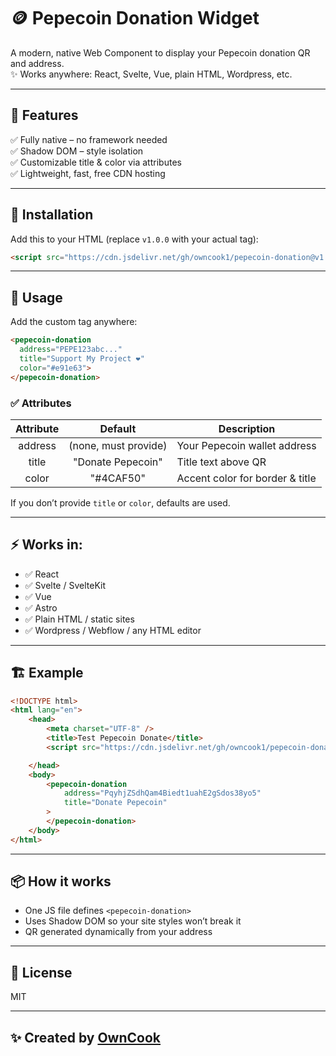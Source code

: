 # 🪙 Pepecoin Donation Widget

A modern, native Web Component to display your Pepecoin donation QR and address.  
✨ Works anywhere: React, Svelte, Vue, plain HTML, Wordpress, etc.


---

## 🚀 Features
✅ Fully native – no framework needed  
✅ Shadow DOM – style isolation  
✅ Customizable title & color via attributes  
✅ Lightweight, fast, free CDN hosting

---

## 🔧 Installation

Add this to your HTML (replace `v1.0.0` with your actual tag):

```html
<script src="https://cdn.jsdelivr.net/gh/owncook1/pepecoin-donation@v1.0.1/pepecoin-donation.js"></script>
````

---

## 🧩 Usage

Add the custom tag anywhere:

```html
<pepecoin-donation
  address="PEPE123abc..."
  title="Support My Project ❤️"
  color="#e91e63">
</pepecoin-donation>
```

### ✅ Attributes

| Attribute |        Default       | Description                     |
| :-------: | :------------------: | ------------------------------- |
|  address  | (none, must provide) | Your Pepecoin wallet address    |
|   title   |   "Donate Pepecoin"  | Title text above QR             |
|   color   |       "#4CAF50"      | Accent color for border & title |

If you don’t provide `title` or `color`, defaults are used.

---

## ⚡ Works in:

* ✅ React
* ✅ Svelte / SvelteKit
* ✅ Vue
* ✅ Astro
* ✅ Plain HTML / static sites
* ✅ Wordpress / Webflow / any HTML editor

---

## 🏗 Example

```html
<!DOCTYPE html>
<html lang="en">
    <head>
        <meta charset="UTF-8" />
        <title>Test Pepecoin Donate</title>
        <script src="https://cdn.jsdelivr.net/gh/owncook1/pepecoin-donation@v1.0.1/pepecoin-donation.js"></script>

    </head>
    <body>
        <pepecoin-donation
            address="PqyhjZSdhQam4Biedt1uahE2gSdos38yo5"
            title="Donate Pepecoin"
        >
        </pepecoin-donation>
    </body>
</html>


```

---

## 📦 How it works

* One JS file defines `<pepecoin-donation>`
* Uses Shadow DOM so your site styles won’t break it
* QR generated dynamically from your address

---

## 📜 License

MIT

---

## ✨ Created by [OwnCook](https://github.com/owncook1)

```

